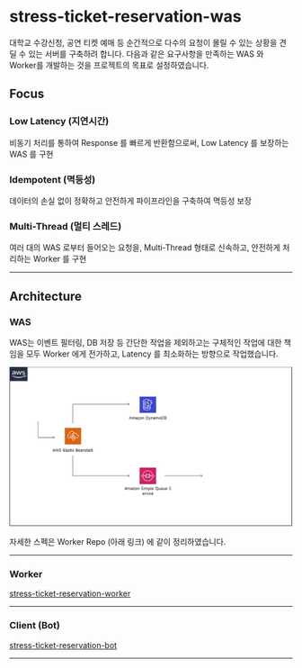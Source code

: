 # stress-ticket-reservation-was

대학교 수강신청, 공연 티켓 예매 등 순간적으로 다수의 요청이 몰릴 수 있는 상황을 견딜 수 있는 서버를 구축하려 합니다. 다음과 같은 요구사항을 만족하는 WAS 와 Worker를 개발하는 것을 프로젝트의 목표로 설정하였습니다.

## Focus

### Low Latency (지연시간)
비동기 처리를 통하여 Response 를 빠르게 반환함으로써, Low Latency 를 보장하는 WAS 를 구현

### Idempotent (멱등성)
데이터의 손실 없이 정확하고 안전하게 파이프라인을 구축하여 멱등성 보장

### Multi-Thread (멀티 스레드)
여러 대의 WAS 로부터 들어오는 요청을, Multi-Thread 형태로 신속하고, 안전하게 처리하는 Worker 를 구현
  
***

## Architecture

### WAS
WAS는 이벤트 필터링, DB 저장 등 간단한 작업을 제외하고는 구체적인 작업에 대한 책임을 모두 Worker 에게 전가하고, Latency 를 최소화하는 방향으로 작업했습니다.

![architecture](/images/aws_service_diagram.png)

자세한 스펙은 Worker Repo (아래 링크) 에 같이 정리하였습니다.

***

### Worker
[stress-ticket-reservation-worker](https://github.com/BaekGeunYoung/stress-ticket-reservation-worker)

***

### Client (Bot)
[stress-ticket-reservation-bot](https://github.com/SeoSeongHo/stress_bot)

***
